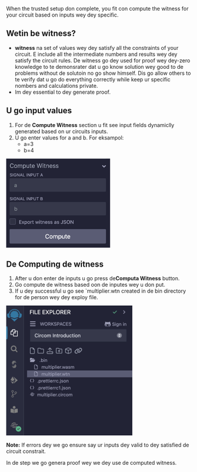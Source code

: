 When the trusted setup don complete, you fit con compute the witness for your circuit based on inputs wey dey specific.

## Wetin be witness?

- **witness** na set of values wey dey satisfy all the constraints of your circuit. E include all the intermediate numbers and results wey dey satisfy the circuit rules. De witness go dey used for proof wey dey-zero knowledge to te demonsrater dat u go know solution wey good to de problems without de solutoin no go show himself. Dis go allow others to te verify dat u go do everything correctly while keep ur specific nombers and calculations private.
- Im dey essential to dey generate proof.

## U go input values

1. For de **Compute Witness** section u fit see input fields dynamiclly generated based on ur circuits inputs.
2. U go enter values for a and b. For eksampol:
    - a=3
    - b=4

<img src="https://raw.githubusercontent.com/ethereum/remix-workshops/master/CircomIntro/step-6/images/compute_witness.png" alt="compute-witness" width=280 height=240>

## De Computing de witness

1. After u don enter de inputs u go press de**Computa Witness** button.
2. Go compute de witness based oon de inputes wey u don put.
3. If u dey successful u go see \`multiplier.wtn created in de bin directory for de person wey dey exploy file.

<img src="https://raw.githubusercontent.com/ethereum/remix-workshops/master/CircomIntro/step-6/images/witness_computed.png" alt="witness-computed" width=340 height=350>

**Note:** If errors dey we go ensure say ur inputs dey valid to dey satisfied de circuit constrait.

In de step we go genera proof wey we dey use de computed witness.
